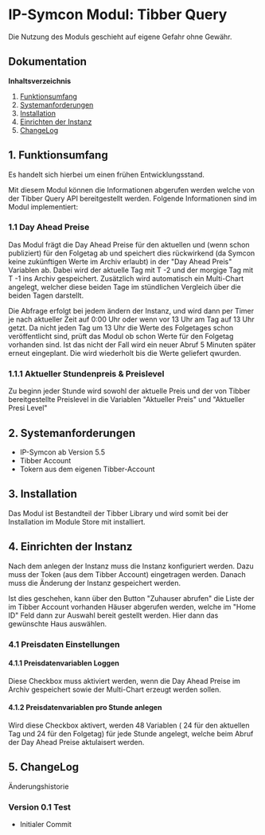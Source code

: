 # IP-Symcon Modul: Tibber Query
 
Die Nutzung des Moduls geschieht auf eigene Gefahr ohne Gewähr.

## Dokumentation

**Inhaltsverzeichnis**

1. [Funktionsumfang](#1-funktionsumfang) 
2. [Systemanforderungen](#2-systemanforderungen)
3. [Installation](#3-installation)
4. [Einrichten der Instanz](#4-einrichten-der-instanz)
5. [ChangeLog](#5-changelog)

## 1. Funktionsumfang

Es handelt sich hierbei um einen frühen Entwicklungsstand.

Mit diesem Modul können die Informationen abgerufen werden welche von der Tibber Query API bereitgestellt werden. Folgende Informationen sind im Modul implementiert:

### 1.1 Day Ahead Preise

Das Modul frägt die Day Ahead Preise für den aktuellen und (wenn schon publiziert) für den Folgetag ab und speichert dies rückwirkend (da Symcon keine zukünftigen Werte im Archiv erlaubt) in der "Day Ahead Preis" Variablen ab. Dabei wird der aktuelle Tag mit T -2 und der morgige Tag mit T -1 ins Archiv gespeichert.
Zusätzlich wird automatisch ein Multi-Chart angelegt, welcher diese beiden Tage im stündlichen Vergleich über die beiden Tagen darstellt.

Die Abfrage erfolgt bei jedem ändern der Instanz, und wird dann per Timer je nach aktueller Zeit auf 0:00 Uhr oder wenn vor 13 Uhr am Tag auf 13 Uhr getzt. Da nicht jeden Tag um 13 Uhr die Werte des Folgetages schon veröffentlicht sind, prüft das Modul ob schon Werte für den Folgetag vorhanden sind. Ist das nicht der Fall wird ein neuer Abruf 5 Minuten später erneut eingeplant. Die wird wiederholt bis die Werte geliefert qwurden.

### 1.1.1 Aktueller Stundenpreis & Preislevel
Zu beginn jeder Stunde wird sowohl der aktuelle Preis und der von Tibber bereitgestellte Preislevel in die Variablen "Aktueller Preis" und "Aktueller Presi Level"

## 2. Systemanforderungen
- IP-Symcon ab Version 5.5
- Tibber Account
- Tokern aus dem eigenen Tibber-Account


## 3. Installation

Das Modul ist Bestandteil der Tibber Library und wird somit bei der Installation im Module Store mit installiert.

## 4. Einrichten der Instanz

Nach dem anlegen der Instanz muss die Instanz konfiguriert werden.
Dazu muss der Token (aus dem Tibber Account) eingetragen werden. Danach muss die Änderung der Instanz gespeichert werden.

Ist dies geschehen, kann über den Button "Zuhauser abrufen" die Liste der im Tibber Account vorhanden Häuser abgerufen werden, welche im "Home ID" Feld dann zur Auswahl bereit gestellt werden.
Hier dann das gewünschte Haus auswählen.

### 4.1 Preisdaten Einstellungen

#### 4.1.1 Preisdatenvariablen Loggen
Diese Checkbox muss aktiviert werden, wenn die Day Ahead Preise im Archiv gespeichert sowie der Multi-Chart erzeugt werden sollen.

#### 4.1.2 Preisdatenvariablen pro Stunde anlegen
Wird diese Checkbox aktivert, werden 48 Variablen ( 24 für den aktuellen Tag und 24 für den Folgetag) für jede Stunde angelegt, welche beim Abruf der Day Ahead Preise aktulaisert werden.

## 5. ChangeLog
Änderungshistorie

### Version 0.1 Test
* Initialer Commit
  